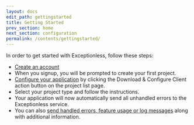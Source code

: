```yaml
---
layout: docs
edit_path: gettingstarted
title: Getting Started
prev_section: home
next_section: configuration
permalink: /contents/gettingstarted/
---
```


In order to get started with Exceptionless, follow these steps:

* [Create an account](https://be.exceptionless.io/signup)
* When you signup, you will be prompted to create your first project.
* [Configure your application](https://be.exceptionless.io/project/list) by clicking the Download & Configure Client action button on the project list page.
* Select your project type and follow the instructions.
* Your application will now automatically send all unhandled errors to the Exceptionless service.
* You can also [send handled errors, feature usage or log messages](/contents/sendingevents) along with additional information.
